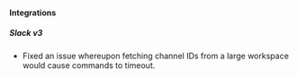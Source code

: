 
#### Integrations
##### Slack v3
- Fixed an issue whereupon fetching channel IDs from a large workspace would cause commands to timeout.
